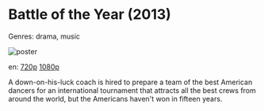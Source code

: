 # Battle of the Year (2013)

Genres: drama, music

![poster](http://image.tmdb.org/t/p/w500/3wtWGf4O2hQ4yOLdR44NrYWJ6kn.jpg)

en:
  [720p](magnet:?xt=urn:btih:1F3BCCCB445E2A8EFE83F35A7D856C07E0F91114&tr=udp://glotorrents.pw:6969/announce&tr=udp://tracker.opentrackr.org:1337/announce&tr=udp://torrent.gresille.org:80/announce&tr=udp://tracker.openbittorrent.com:80&tr=udp://tracker.coppersurfer.tk:6969&tr=udp://tracker.leechers-paradise.org:6969&tr=udp://p4p.arenabg.ch:1337&tr=udp://tracker.internetwarriors.net:1337)
  [1080p](magnet:?xt=urn:btih:d9bb6c3501a0c8b3ad35d9f75cdbf2b64be19581&dn=Battle+of+the+Year+(2013)+%5B1080p%5D&tr=udp%3A%2F%2Ftracker.yify-torrents.com%2Fannounce&tr=udp%3A%2F%2Fopen.demonii.com%3A1337%2Fannounce&tr=udp%3A%2F%2Fexodus.desync.com%3A6969&tr=udp%3A%2F%2Ftracker.istole.it%3A80&tr=udp%3A%2F%2Ftracker.publicbt.com%3A80&tr=udp%3A%2F%2Ftracker.publichd.eu%3A80%2Fannounce&tr=udp%3A%2F%2Ftracker.openbittorrent.com%3A80%2Fannounce&tr=udp%3A%2F%2Fcoppersurfer.tk%3A6969%2Fannounce)
  


A down-on-his-luck coach is hired to prepare a team of the best American dancers for an international tournament that attracts all the best crews from around the world, but the Americans haven't won in fifteen years.